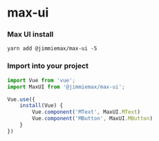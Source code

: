 # max-ui

### Max UI install
```
yarn add @jimmiemax/max-ui -S
```

### Import into your project
```js
import Vue from 'vue';
import MaxUI from '@jimmiemax/max-ui';

Vue.use({
    install(Vue) {
        Vue.component('MText', MaxUI.MText)
        Vue.component('MButton', MaxUI.MButton)
    }
})
```
